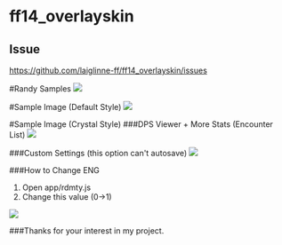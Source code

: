 # ff14_overlayskin
## Issue
https://github.com/laiglinne-ff/ff14_overlayskin/issues



#Randy Samples
![](https://puu.sh/sFVpw/7b5ba55cb6.jpg)


#Sample Image (Default Style)
![](https://github.com/laiglinne-ff/ff14_overlayskin/blob/master/images/preview_3.PNG?raw=true)

#Sample Image (Crystal Style)
###DPS Viewer + More Stats (Encounter List)
![](https://github.com/laiglinne-ff/ff14_overlayskin/blob/master/images/preview_1.PNG?raw=true)

###Custom Settings (this option can't autosave)
![](https://raw.githubusercontent.com/laiglinne-ff/ff14_overlayskin/695478d937b88692fa42df48c0cc19b95a7187e2/images/preview_2.PNG)

###How to Change ENG
1. Open app/rdmty.js
2. Change this value (0->1)

![](https://raw.githubusercontent.com/laiglinne-ff/ff14_overlayskin/695478d937b88692fa42df48c0cc19b95a7187e2/images/setting_0.PNG)

###Thanks for your interest in my project.
